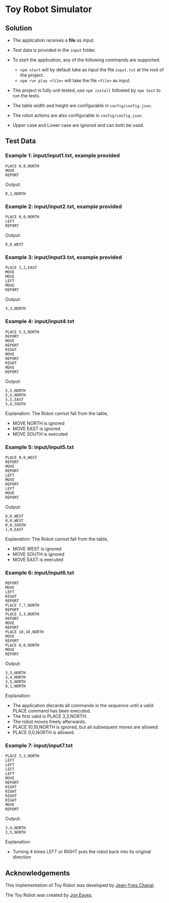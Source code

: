 Toy Robot Simulator
===================

Solution
-----------

- The application receives a **file** as input.
- Test data is provided in the `input` folder.
- To start the application, any of the following commands are supported:
  - `npm start` will by default take as input the file `input.txt` at the root of the project.
  - `npm run play <file>` will take the file `<file>` as input.

- The project is fully unit tested, use `npm install` followed by `npm test` to run the tests.
- The table width and height are configurable in `config/config.json`.
- The robot actions are also configurable in `config/config.json`.
- Upper case and Lower case are ignored and can both be used.

Test Data
------------------------

### Example 1: input/input1.txt, example provided

    PLACE 0,0,NORTH
    MOVE
    REPORT

Output:

    0,1,NORTH

### Example 2: input/input2.txt, example provided

    PLACE 0,0,NORTH
    LEFT
    REPORT

Output:

    0,0,WEST

### Example 3: input/input3.txt, example provided

    PLACE 1,2,EAST
    MOVE
    MOVE
    LEFT
    MOVE
    REPORT

Output:

    3,3,NORTH

### Example 4: input/input4.txt

    PLACE 5,5,NORTH
    REPORT
    MOVE
    REPORT
    RIGHT
    MOVE
    REPORT
    RIGHT
    MOVE
    REPORT

Output:

    5,5,NORTH
    5,5,NORTH
    5,5,EAST
    5,4,SOUTH

Explanation:
  The Robot cannot fall from the table,

- MOVE NORTH is ignored
- MOVE EAST is ignored
- MOVE SOUTH is executed


### Example 5: input/input5.txt

    PLACE 0,0,WEST
    REPORT
    MOVE
    REPORT
    LEFT
    MOVE
    REPORT
    LEFT
    MOVE
    REPORT

Output:

    0,0,WEST
    0,0,WEST
    0,0,SOUTH
    1,0,EAST

Explanation:
    The Robot cannot fall from the table, 
-   MOVE WEST is ignored
-   MOVE SOUTH is ignored
-   MOVE EAST is executed

### Example 6: input/input6.txt

    REPORT
    MOVE
    LEFT
    RIGHT
    REPORT
    PLACE 7,7,NORTH
    REPORT
    PLACE 3,3,NORTH
    REPORT
    MOVE
    REPORT
    PLACE 10,10,NORTH
    MOVE
    REPORT
    PLACE 0,0,NORTH
    MOVE
    REPORT

Output:

    3,3,NORTH
    3,4,NORTH
    3,5,NORTH
    0,1,NORTH

Explanation:
- The application discards all commands in the sequence until a valid PLACE command has been executed.
- The first valid is PLACE 3,3,NORTH.
- The robot moves freely afterwards.
- PLACE 10,10,NORTH is ignored, but all subsequent moves are allowed.
- PLACE 0,0,NORTH is allowed.

### Example 7: input/input7.txt

    PLACE 3,3,NORTH
    LEFT
    LEFT
    LEFT
    LEFT
    MOVE
    REPORT
    RIGHT
    RIGHT
    RIGHT
    RIGHT
    MOVE
    REPORT

Output:

    3,4,NORTH
    3,5,NORTH

Explanation:
- Turning 4 times LEFT or RIGHT puts the robot back into its original direction

## Acknowledgements

This implementation of Toy Robot was developed by  [Jean-Yves Chanal](https://github.com/sevy07).

The Toy Robot was created by [Jon Eaves](https://twitter.com/joneaves).
